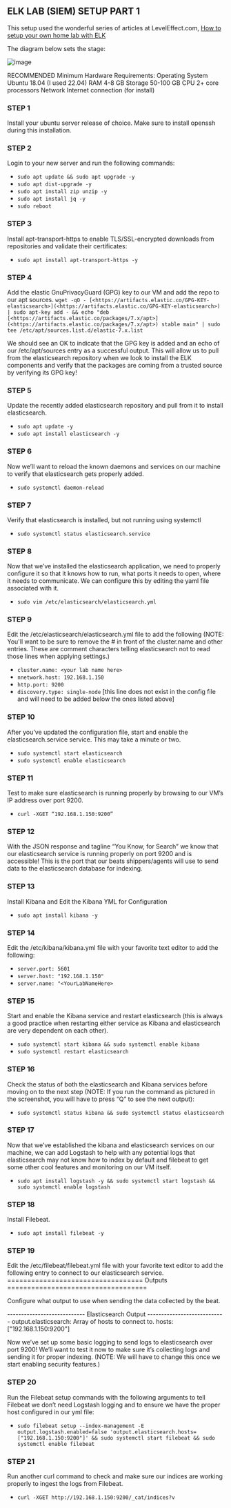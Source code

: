 ## ELK LAB (SIEM) SETUP PART 1

This setup used the wonderful series of articles at LevelEffect.com, [How to setup your own home lab with ELK](https://www.leveleffect.com/blog/how-to-set-up-your-own-home-lab-with-elk)

The diagram below sets the stage:

![image](https://user-images.githubusercontent.com/47070992/212575986-b574b92b-a801-42ee-bb04-d88f87f9aa79.png)

RECOMMENDED Minimum Hardware Requirements:
Operating System	Ubuntu 18.04 (I used 22.04)
RAM	4-8 GB
Storage	50-100 GB
CPU	2+ core processors
Network	Internet connection (for install)

### STEP 1
Install your ubuntu server release of choice. Make sure to install openssh during this installation.

### STEP 2
Login to your new server and run the following commands:
- `sudo apt update && sudo apt upgrade -y`
- `sudo apt dist-upgrade -y`
- `sudo apt install zip unzip -y`
- `sudo apt install jq -y`
- `sudo reboot`

### STEP 3
Install apt-transport-https to enable TLS/SSL-encrypted downloads from repositories and validate their certificates:
- `sudo apt install apt-transport-https -y`

### STEP 4
Add the elastic GnuPrivacyGuard (GPG) key to our VM and add the repo to our apt sources.
`wget -qO - [<https://artifacts.elastic.co/GPG-KEY-elasticsearch>](<https://artifacts.elastic.co/GPG-KEY-elasticsearch>) | sudo apt-key add - && echo "deb [<https://artifacts.elastic.co/packages/7.x/apt>](<https://artifacts.elastic.co/packages/7.x/apt>) stable main" | sudo tee /etc/apt/sources.list.d/elastic-7.x.list`

We should see an OK to indicate that the GPG key is added and an echo of our /etc/apt/sources entry as a successful output. This will allow us to pull from the elasticsearch repository when we look to install the ELK components and verify that the packages are coming from a trusted source by verifying its GPG key!

### STEP 5
Update the recently added elasticsearch repository and pull from it to install elasticsearch.
- `sudo apt update -y`
- `sudo apt install elasticsearch -y`

### STEP 6
Now we’ll want to reload the known daemons and services on our machine to verify that elasticsearch gets properly added.
- `sudo systemctl daemon-reload`

### STEP 7
Verify that elasticsearch is installed, but not running using systemctl
- `sudo systemctl status elasticsearch.service`

### STEP 8
Now that we’ve installed the elasticsearch application, we need to properly configure it so that it knows how to run, what ports it needs to open, where it needs to communicate. We can configure this by editing the yaml file associated with it.
- `sudo vim /etc/elasticsearch/elasticsearch.yml`

### STEP 9
Edit the /etc/elasticsearch/elasticsearch.yml file to add the following (NOTE: You'll want to be sure to remove the # in front of the cluster.name and other entries. These are comment characters telling elasticsearch not to read those lines when applying settings.)
- `cluster.name: <your lab name here>`
- `nnetwork.host: 192.168.1.150`
- `http.port: 9200`
- `discovery.type: single-node` [this line does not exist in the config file and will need to be added below the ones listed above]

### STEP 10
After you’ve updated the configuration file, start and enable the elasticsearch.service service. This may take a minute or two.
- `sudo systemctl start elasticsearch`
- `sudo systemctl enable elasticsearch`

### STEP 11
Test to make sure elasticsearch is running properly by browsing to our VM’s IP address over port 9200.
- `curl -XGET “192.168.1.150:9200”`

### STEP 12
With the JSON response and tagline “You Know, for Search” we know that our elasticsearch service is running properly on port 9200 and is accessible! This is the port that our beats shippers/agents will use to send data to the elasticsearch database for indexing.

### STEP 13
Install Kibana and Edit the Kibana YML for Configuration
- `sudo apt install kibana -y`

### STEP 14
Edit the /etc/kibana/kibana.yml file with your favorite text editor to add the following:
- `server.port: 5601`
- `server.host: "192.168.1.150"`
- `server.name: "<YourLabNameHere>`

### STEP 15
Start and enable the Kibana service and restart elasticsearch (this is always a good practice when restarting either service as Kibana and elasticsearch are very dependent on each other).
- `sudo systemctl start kibana && sudo systemctl enable kibana`
- `sudo systemctl restart elasticsearch`

### STEP 16
Check the status of both the elasticsearch and Kibana services before moving on to the next step (NOTE: If you run the command as pictured in the screenshot, you will have to press “Q” to see the next output):
- `sudo systemctl status kibana && sudo systemctl status elasticsearch`

### STEP 17
Now that we’ve established the kibana and elasticsearch services on our machine, we can add Logstash to help with any potential logs that elasticsearch may not know how to index by default and filebeat to get some other cool features and monitoring on our VM itself. 
- `sudo apt install logstash -y && sudo systemctl start logstash && sudo systemctl enable logstash`

### STEP 18
Install Filebeat.
- `sudo apt install filebeat -y`

### STEP 19
Edit the /etc/filebeat/filebeat.yml file with your favorite text editor to add the following entry to connect to our elasticsearch service.
================================== Outputs ===================================

Configure what output to use when sending the data collected by the beat.

---------------------------- Elasticsearch Output ----------------------------
output.elasticsearch:
Array of hosts to connect to.
hosts: ["192.168.1.150:9200"]

Now we’ve set up some basic logging to send logs to elasticsearch over port 9200! We’ll want to test it now to make sure it’s collecting logs and sending it for proper indexing. (NOTE: We will have to change this once we start enabling security features.)

### STEP 20
Run the Filebeat setup commands with the following arguments to tell Filebeat we don’t need Logstash logging and to ensure we have the proper host configured in our yml file:
- `sudo filebeat setup --index-management -E output.logstash.enabled=false 'output.elasticsearch.hosts=["192.168.1.150:9200"]' && sudo systemctl start filebeat && sudo systemctl enable filebeat`

### STEP 21
Run another curl command to check and make sure our indices are working properly to ingest the logs from Filebeat.
- `curl -XGET http://192.168.1.150:9200/_cat/indices?v`





















